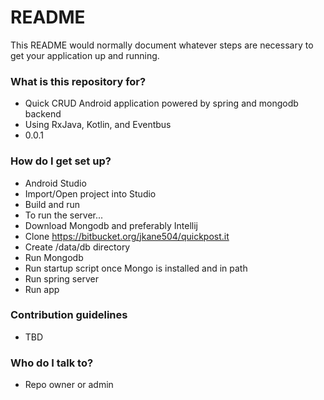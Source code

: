 # README #

This README would normally document whatever steps are necessary to get your application up and running.

### What is this repository for? ###

* Quick CRUD Android application powered by spring and mongodb backend
* Using RxJava, Kotlin, and Eventbus
* 0.0.1

### How do I get set up? ###

* Android Studio
* Import/Open project into Studio
* Build and run
* To run the server...
* Download Mongodb and preferably Intellij
* Clone https://bitbucket.org/jkane504/quickpost.it 
* Create /data/db directory
* Run Mongodb
* Run startup script once Mongo is installed and in path
* Run spring server
* Run app

### Contribution guidelines ###

* TBD

### Who do I talk to? ###

* Repo owner or admin